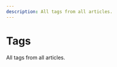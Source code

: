```yaml
---
description: All tags from all articles.
---
```


<script setup>
import TagsIndex from './.vitepress/theme/TagsIndex.vue'
</script>

# Tags

All tags from all articles.

<TagsIndex/>
